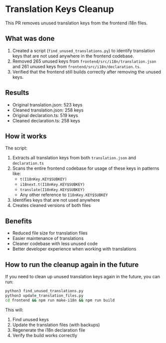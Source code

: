 # Translation Keys Cleanup

This PR removes unused translation keys from the frontend i18n files.

## What was done

1. Created a script (`find_unused_translations.py`) to identify translation keys that are not used anywhere in the frontend codebase.
2. Removed 265 unused keys from `frontend/src/i18n/translation.json` and 261 unused keys from `frontend/src/i18n/declaration.ts`.
3. Verified that the frontend still builds correctly after removing the unused keys.

## Results

- Original translation.json: 523 keys
- Cleaned translation.json: 258 keys
- Original declaration.ts: 519 keys
- Cleaned declaration.ts: 258 keys

## How it works

The script:
1. Extracts all translation keys from both `translation.json` and `declaration.ts`
2. Scans the entire frontend codebase for usage of these keys in patterns like:
   - `t(I18nKey.KEY$SUBKEY)`
   - `i18next.t(I18nKey.KEY$SUBKEY)`
   - `translate(I18nKey.KEY$SUBKEY)`
   - Any other reference to `I18nKey.KEY$SUBKEY`
3. Identifies keys that are not used anywhere
4. Creates cleaned versions of both files

## Benefits

- Reduced file size for translation files
- Easier maintenance of translations
- Cleaner codebase with less unused code
- Better developer experience when working with translations

## How to run the cleanup again in the future

If you need to clean up unused translation keys again in the future, you can run:

```bash
python3 find_unused_translations.py
python3 update_translation_files.py
cd frontend && npm run make-i18n && npm run build
```

This will:
1. Find unused keys
2. Update the translation files (with backups)
3. Regenerate the i18n declaration file
4. Verify the build works correctly